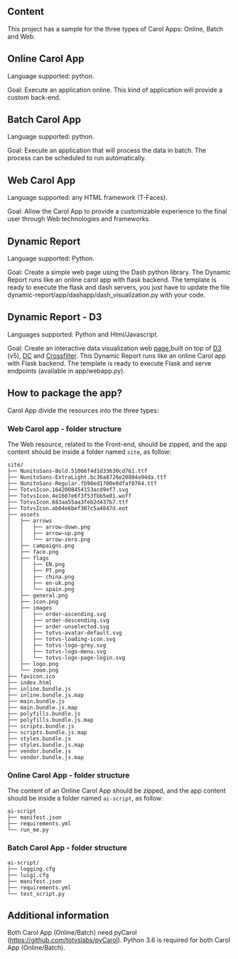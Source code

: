 Content
---

This project has a sample for the three types of Carol Apps: Online, Batch and Web.


Online Carol App
---

Language supported: python.

Goal: Execute an application online. This kind of application will provide a custom back-end.


Batch Carol App
---

Language supported: python.

Goal: Execute an application that will process the data in batch. The process can be scheduled to run automatically.

Web Carol App
---

Language supported: any HTML framework (T-Faces).

Goal: Allow the Carol App to provide a customizable experience to the final user through Web technologies and frameworks.

Dynamic Report
---

Language supported: Python.

Goal: Create a simple web page using the Dash python library. The Dynamic Report runs like an online carol app with flask backend. The template is ready to execute the flask and dash servers, you just have to update the file dynamic-report/app/dashapp/dash_visualization.py with your code.

Dynamic Report - D3
---

Languages supported: Python and Html/Javascript.

Goal: Create an interactive data visualization web  [page](dynamic-report-d3/dynamicReportD3Preview.png),built on top of  [D3](https://d3js.org/)  (v5), [DC](https://dc-js.github.io/dc.js/) and [Crossfilter](https://square.github.io/crossfilter/). This Dynamic Report runs like an online Carol app with Flask backend. The template is ready to execute Flask and serve endpoints (available in app/webapp.py).

How to package the app?
---

Carol App divide the resources into the three types:

### Web Carol app - folder structure

The Web resource, related to the Front-end, should be zipped, and the app content should be inside a folder named `site`, as follow:

```
site/
├── NunitoSans-Bold.51066f4d1d33630cd761.ttf
├── NunitoSans-ExtraLight.bc36a8726e20804a94da.ttf
├── NunitoSans-Regular.fb98ed1700e8dfaf0764.ttf
├── TotvsIcon.1642008454153acd9ef7.svg
├── TotvsIcon.4e1607e6f3f53fbb5e01.woff
├── TotvsIcon.683aa55aa3feb2d437b7.ttf
├── TotvsIcon.ab04e6bef307c5a4847d.eot
├── assets
│   ├── arrows
│   │   ├── arrow-down.png
│   │   ├── arrow-up.png
│   │   └── arrow-zero.png
│   ├── campaigns.png
│   ├── face.png
│   ├── flags
│   │   ├── EN.png
│   │   ├── PT.png
│   │   ├── china.png
│   │   ├── en-uk.png
│   │   └── spain.png
│   ├── general.png
│   ├── icon.png
│   ├── images
│   │   ├── order-ascending.svg
│   │   ├── order-descending.svg
│   │   ├── order-unselected.svg
│   │   ├── totvs-avatar-default.svg
│   │   ├── totvs-loading-icon.svg
│   │   ├── totvs-logo-grey.svg
│   │   ├── totvs-logo-menu.svg
│   │   └── totvs-logo-page-login.svg
│   ├── logo.png
│   └── zoom.png
├── favicon.ico
├── index.html
├── inline.bundle.js
├── inline.bundle.js.map
├── main.bundle.js
├── main.bundle.js.map
├── polyfills.bundle.js
├── polyfills.bundle.js.map
├── scripts.bundle.js
├── scripts.bundle.js.map
├── styles.bundle.js
├── styles.bundle.js.map
├── vendor.bundle.js
└── vendor.bundle.js.map
```


### Online Carol App - folder structure

The content of an Online Carol App should be zipped, and the app content should be inside a folder named `ai-script`, as follow:

```
ai-script
├── manifest.json
├── requirements.yml
└── run_me.py
```

### Batch Carol App - folder structure

```
ai-script/
├── logging.cfg
├── luigi.cfg
├── manifest.json
├── requirements.yml
└── test_script.py
```


Additional information
---

Both Carol App (Online/Batch) need pyCarol (https://github.com/totvslabs/pyCarol).
Python 3.6 is required for both Carol App (Online/Batch).
